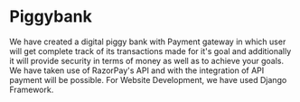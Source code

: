 # Piggybank
We have created a digital piggy bank  with Payment gateway in which user will get complete track of its transactions made for it's goal and additionally it will provide security in terms of money as well as to achieve your goals.
We have taken use of RazorPay's API and with the integration of API payment will be possible.
For Website Development, we have used Django Framework.
